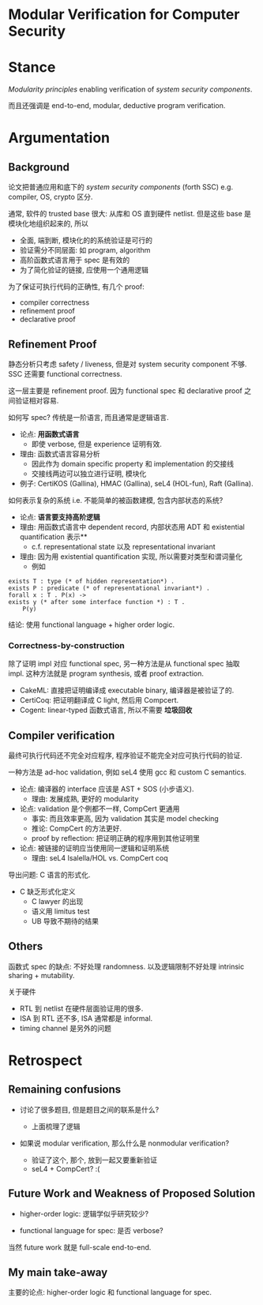 # Modular Verification for Computer Security

# Stance
*Modularity principles* enabling verification of *system security components*.

而且还强调是 end-to-end, modular, deductive program verification.



# Argumentation
## Background
论文把普通应用和底下的 *system security components* (forth SSC) e.g. compiler, OS, crypto 区分.

通常, 软件的 trusted base 很大: 从库和 OS 直到硬件 netlist.
但是这些 base 是模块化地组织起来的, 所以
* 全面, 端到断, 模块化的的系统验证是可行的
* 验证需分不同层面: 如 program, algorithm
* 高阶函数式语言用于 spec 是有效的
* 为了简化验证的链接, 应使用一个通用逻辑

为了保证可执行代码的正确性, 有几个 proof:
* compiler correctness
* refinement proof
* declarative proof

## Refinement Proof
静态分析只考虑 safety / liveness, 但是对 system security component 不够.
SSC 还需要 functional correctness.

这一层主要是 refinement proof.
因为 functional spec 和 declarative proof 之间验证相对容易.

如何写 spec? 传统是一阶语言, 而且通常是逻辑语言.
* 论点: **用函数式语言**
  - 即使 verbose, 但是 experience 证明有效.
* 理由: 函数式语言容易分析
  - 因此作为 domain specific property 和 implementation 的交接线
  - 交接线两边可以独立进行证明, 模块化
* 例子: CertiKOS (Gallina), HMAC (Gallina), seL4 (HOL-fun), Raft (Gallina).

如何表示复杂的系统 i.e. 不能简单的被函数建模, 包含内部状态的系统?
* 论点: **语言要支持高阶逻辑**
* 理由: 用函数式语言中 dependent record, 内部状态用 ADT 和 existential quantification 表示**
  - c.f. representational state 以及 representational invariant
* 理由: 因为用 existential quantification 实现, 所以需要对类型和谓词量化
  - 例如
```
exists T : type (* of hidden representation*) .
exists P : predicate (* of representational invariant*) .
forall x : T . P(x) ->
exists y (* after some interface function *) : T .
    P(y)
```

结论: 使用 functional language + higher order logic.

### Correctness-by-construction
除了证明 impl 对应 functional spec, 另一种方法是从 functional spec 抽取 impl.
这种方法就是 program synthesis, 或者 proof extraction.

* CakeML:   直接把证明编译成 executable binary, 编译器是被验证了的.
* CertiCoq: 把证明翻译成 C light, 然后用 Compcert.
* Cogent:   linear-typed 函数式语言, 所以不需要 **垃圾回收**

## Compiler verification
最终可执行代码还不完全对应程序, 程序验证不能完全对应可执行代码的验证.

一种方法是 ad-hoc validation, 例如 seL4 使用 gcc 和 custom C semantics.
* 论点: 编译器的 interface 应该是 AST + SOS (小步语义).
  - 理由: 发展成熟, 更好的 modularity
* 论点: validation 是个例都不一样, CompCert 更通用
  - 事实: 而且效率更高, 因为 validation 其实是 model checking
  - 推论: CompCert 的方法更好.
  - proof by reflection: 把证明正确的程序用到其他证明里
* 论点: 被链接的证明应当使用同一逻辑和证明系统
  - 理由: seL4 Isalella/HOL vs. CompCert coq

导出问题: C 语言的形式化.
* C 缺乏形式化定义
  - C lawyer 的出现
  - 语义用 limitus test
  - UB 导致不期待的结果

## Others
函数式 spec 的缺点: 不好处理 randomness.
以及逻辑限制不好处理 intrinsic sharing + mutability.

关于硬件
* RTL 到 netlist 在硬件层面验证用的很多.
* ISA 到 RTL 还不多, ISA 通常都是 informal.
* timing channel 是另外的问题

# Retrospect
## Remaining confusions
* 讨论了很多题目, 但是题目之间的联系是什么?
  - 上面梳理了逻辑

* 如果说 modular verification, 那么什么是 nonmodular verification?
  - 验证了这个, 那个, 放到一起又要重新验证
  - seL4 + CompCert? :(

## Future Work and Weakness of Proposed Solution
* higher-order logic: 逻辑学似乎研究较少?

* functional language for spec: 是否 verbose?

当然 future work 就是 full-scale end-to-end.

## My main take-away
主要的论点: higher-order logic 和 functional language for spec.
